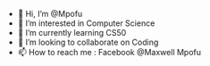 - 👋 Hi, I’m @Mpofu
- 👀 I’m interested in Computer Science
- 🌱 I’m currently learning CS50
- 💞️ I’m looking to collaborate on Coding
- 📫 How to reach me : Facebook @Maxwell Mpofu

<!---
Mpofu/Mpofu is a ✨ special ✨ repository because its `README.md` (this file) appears on your GitHub profile.
You can click the Preview link to take a look at your changes.
--->
